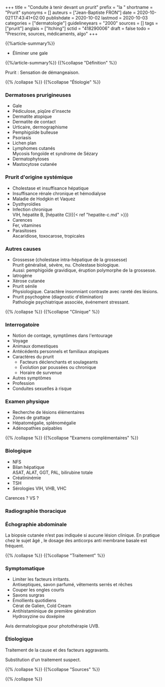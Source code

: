 +++
title = "Conduite à tenir devant un prurit"
prefix = "la "
shortname = "Prurit"
synonyms = []
auteurs = ["Jean-Baptiste FRON"]
date = 2020-10-02T17:43:41+02:00
publishdate = 2020-10-02
lastmod = 2020-10-03
categories = ["dermatologie"]
guidelineyears = "2000"
sources = []
tags = ["prurit"]
anglais = ["Itching"]
sctid = "418290006"
draft = false
todo = "Prescrire, sources, médicaments, algo"
+++

{{%article-summary%}}

- Éliminer une gale

{{%/article-summary%}}
{{%collapse "Définition" %}}

Prurit
: Sensation de démangeaison.

{{% /collapse %}}
{{%collapse "Étiologie" %}}

### Dermatoses prurigineuses

- Gale
- Pédiculose, piqûre d'insecte
- Dermatite atopique
- Dermatite de contact
- Urticaire, dermographisme
- Pemphigoïde bulleuse
- Psoriasis
- Lichen plan
- Lymphomes cutanés  
Mycosis fongoïde et syndrome de Sézary
- Dermatophytoses
- Mastocytose cutanée

### Prurit d'origine systémique

- Cholestase et insuffisance hépatique
- Insuffisance rénale chronique et hémodialyse
- Maladie de Hodgkin et Vaquez
- Dysthyroïdies
- Infection chronique  
VIH, hépatite B, [hépatite C]({{< ref "hepatite-c.md" >}})
- Carences  
Fer, vitamines
- Parasitoses  
Ascaridiose, toxocarose, tropicales

### Autres causes

- Grossesse (cholestase intra-hépatique de la grossesse)  
Prurit généralisé, sévère, nu. Cholestase biologique.  
Aussi: pemphigoïde gravidique, éruption polymorphe de la grossesse.
- Iatrogène
- Xérose cutanée
- Prurit sénile  
Physiologique. Caractère insomniant contraste avec rareté des lésions.
- Prurit psychogène (diagnostic d'élimination)  
Pathologie psychiatrique associée, événement stressant.

{{% /collapse %}}
{{%collapse "Clinique" %}}

### Interrogatoire

- Notion de contage, symptômes dans l'entourage
- Voyage
- Animaux domestiques
- Antécédents personnels et familiaux atopiques
- Caractères du prurit
  - Facteurs déclenchants et soulageants
  - Évolution par poussées ou chronique
  - Horaire de survenue
- Autres symptômes
- Profession
- Conduites sexuelles à risque

### Examen physique

- Recherche de lésions élémentaires
- Zones de grattage
- Hépatomégalie, splénomégalie
- Adénopathies palpables

{{% /collapse %}}
{{%collapse "Examens complémentaires" %}}

### Biologique

- NFS
- Bilan hépatique  
ASAT, ALAT, GGT, PAL, bilirubine totale
- Créatininémie
- TSH
- Sérologies VIH, VHB, VHC

Carences ? VS ?

### Radiographie thoracique

### Échographie abdominale

La biopsie cutanée n’est pas indiquée si aucune lésion clinique. En pratique chez le sujet âgé , le dosage des anticorps anti membrane basale est fréquent. 

{{% /collapse %}}
{{%collapse "Traitement" %}}

### Symptomatique

- Limiter les facteurs irritants.  
Antiseptiques, savon parfumé, vêtements serrés et rêches
- Couper les ongles courts
- Savons surgras
- Émollients quotidiens  
Cérat de Galien, Cold Cream
- Antihistaminique de première génération  
Hydroxyzine ou doxépine

Avis dermatologique pour photothérapie UVB.

### Étiologique

Traitement de la cause et des facteurs aggravants.

Substitution d'un traitement suspect.

{{% /collapse %}}
{{%collapse "Sources" %}}



{{% /collapse %}}
